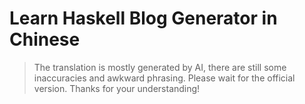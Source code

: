 # Learn Haskell Blog Generator in Chinese

> The translation is mostly generated by AI, there are still some inaccuracies and awkward phrasing. Please wait for the official version. Thanks for your understanding!
